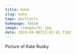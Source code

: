 ```yaml
---
title: Kate
slug: kate
tags: portraits
homepage: false
image: /images/kr.jpg
date: 2019-04-06T13:42:41.710Z
---
```

Picture of Kate Rusby
